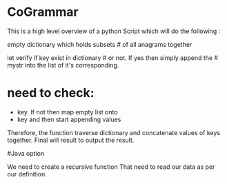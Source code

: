 # CoGrammar

This is a high level overview of a python
Script which will do the following :

empty dictionary which holds subsets
    # of all anagrams together

let verify if key exist in dictionary
        # or not. If yes then simply append the
        # mystr into the list of it's corresponding. 



# need to check: 
* key. If not then map empty list onto
 * key and then start appending values


Therefore, the function traverse dictionary and concatenate values
 of keys together.
Final will result to output the result. 


#Java option

We need to create a recursive function
That need to read our data as per our definition. 
